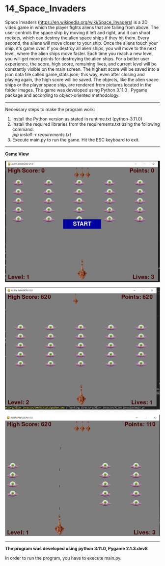# 14_Space_Invaders
Space Invaders (https://en.wikipedia.org/wiki/Space_Invaders) is a 2D video game in which the player fights aliens that are falling from above. The user controls the space ship by moving it left and right, and it can shoot rockets, which can destroy the alien space ships if they hit them. Every second, the aliens will move closer to your ship. Once the aliens touch your ship, it's game over. If you destroy all alien ships, you will move to the next level, where the alien ships move faster. Each time you reach a new level, you will get more points for destroying the alien ships. For a better user experience, the score, high score, remaining lives, and current level will be constantly visible on the main screen. The highest score will be saved into a json data file called game_stats.json; this way, even after closing and playing again, the high score will be saved. The objects, like the alien space ships or the player space ship, are rendered from pictures located in the folder images. The game was developed using Python 3.11.0 , Pygame package and according to object-oriented methodology. 


---


Necessary steps to make the program work:</br>
1. Install the Python version as stated in runtime.txt (python-3.11.0)</br>
2. Install the required libraries from the requirements.txt using the following command: </br>
*pip install -r requirements.txt*</br>
3. Execute main.py to run the game. Hit the ESC keyboard to exit.</br>


---


**Game View**


![Screenshot](docs/img/01_img.png)</br>


![Screenshot](docs/img/02_img.png)</br>


![Screenshot](docs/img/03_img.png)</br>


---


**The program was developed using python 3.11.0, Pygame 2.1.3.dev8**


In order to run the program, you have to execute main.py.

